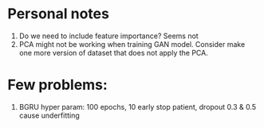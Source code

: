 # Personal notes

1. Do we need to include feature importance? Seems not
2. PCA might not be working when training GAN model. Consider make one more version of dataset that does not apply the PCA.

# Few problems:
1. BGRU hyper param: 100 epochs, 10 early stop patient, dropout 0.3 & 0.5 cause underfitting 